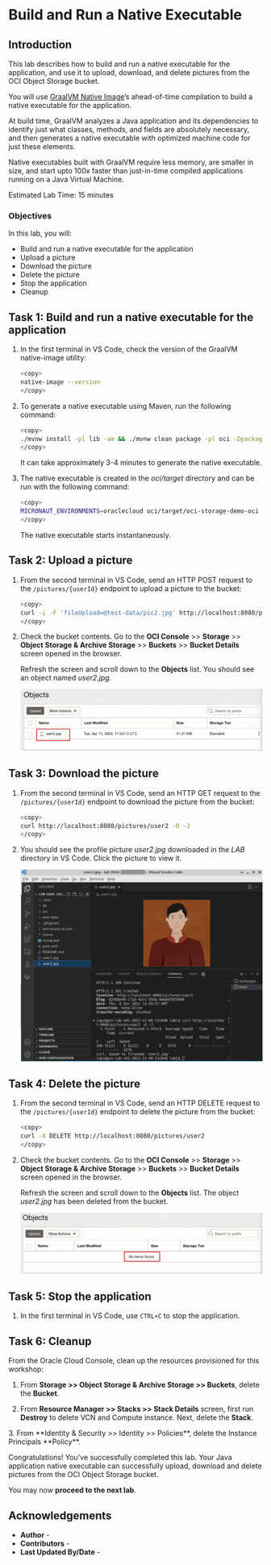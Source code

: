 # Build and Run a Native Executable

## Introduction

This lab describes how to build and run a native executable for the application, and use it to upload, download, and delete pictures from the OCI Object Storage bucket.

You will use [GraalVM Native Image](https://docs.oracle.com/en/graalvm/jdk/17/docs/overview/)’s ahead-of-time compilation to build a native executable for the application.

At build time, GraalVM analyzes a Java application and its dependencies to identify just what classes, methods, and fields are absolutely necessary, and then generates a native executable with optimized machine code for just these elements.

Native executables built with GraalVM require less memory, are smaller in size, and start upto 100x faster than just-in-time compiled applications running on a Java Virtual Machine.

Estimated Lab Time: 15 minutes

### Objectives

In this lab, you will:

* Build and run a native executable for the application
* Upload a picture
* Download the picture
* Delete the picture
* Stop the application
* Cleanup

## Task 1: Build and run a native executable for the application

1. In the first terminal in VS Code, check the version of the GraalVM native-image utility:

	``` bash
	<copy>
	native-image --version
	</copy>
	```

2. To generate a native executable using Maven, run the following command:

	``` bash
	<copy>
	./mvnw install -pl lib -am && ./mvnw clean package -pl oci -Dpackaging=native-image
	</copy>
	```

   It can take approximately 3-4 minutes to generate the native executable.

3. The native executable is created in the _oci/target_ directory and can be run with the following command:

	``` bash
	<copy>
	MICRONAUT_ENVIRONMENTS=oraclecloud oci/target/oci-storage-demo-oci
	</copy>
	```

   The native executable starts instantaneously.

## Task 2: Upload a picture

1. From the second terminal in VS Code, send an HTTP POST request to the `/pictures/{userId}` endpoint to upload a picture to the bucket:

	``` bash
	<copy>
	curl -i -F 'fileUpload=@test-data/pic2.jpg' http://localhost:8080/pictures/user2
	</copy>
	```

2. Check the bucket contents. Go to the **OCI Console** >> **Storage** >> **Object Storage & Archive Storage** >> **Buckets** >> **Bucket Details** screen opened in the browser.

   Refresh the screen and scroll down to the **Objects** list. You should see an object named _user2.jpg_.

   ![Objects List](./images/objects-list-user2.jpg)

## Task 3: Download the picture

1. From the second terminal in VS Code, send an HTTP GET request to the `/pictures/{userId}` endpoint to download the picture from the bucket:

	``` bash
	<copy>
	curl http://localhost:8080/pictures/user2 -O -J
	</copy>
	```

2. You should see the profile picture _user2.jpg_ downloaded in the _LAB_ directory in VS Code. Click the picture to view it.

   ![View Picture](./images/view-pic-user2.jpg)

## Task 4: Delete the picture

1. From the second terminal in VS Code, send an HTTP DELETE request to the `/pictures/{userId}` endpoint to delete the picture from the bucket:

	``` bash
	<copy>
	curl -X DELETE http://localhost:8080/pictures/user2
	</copy>
	```

2. Check the bucket contents. Go to the **OCI Console** >> **Storage** >> **Object Storage & Archive Storage** >> **Buckets** >> **Bucket Details** screen opened in the browser.

   Refresh the screen and scroll down to the **Objects** list. The object _user2.jpg_ has been deleted from the bucket.

   ![Objects List](./images/objects-list-empty.jpg)

## Task 5: Stop the application

1. In the first terminal in VS Code, use `CTRL+C` to stop the application.

## Task 6: Cleanup

From the Oracle Cloud Console, clean up the resources provisioned for this workshop:

1. From **Storage >> Object Storage & Archive Storage >> Buckets**, delete the **Bucket**.

2. From **Resource Manager >> Stacks >> Stack Details** screen, first run **Destroy** to delete VCN and Compute instance. Next, delete the **Stack**.

<if type="tenancy">
3. From **Identity & Security >> Identity >> Policies**, delete the Instance Principals **Policy**.
</if>

Congratulations! You've successfully completed this lab. Your Java application native executable can successfully upload, download and delete pictures from the OCI Object Storage bucket.

You may now **proceed to the next lab**.

## Acknowledgements

* **Author** - [](var:author)
* **Contributors** - [](var:contributors)
* **Last Updated By/Date** - [](var:last_updated)
